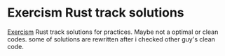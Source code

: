 # Exercism Rust track solutions

[Exercism](https://exercism.io/) Rust track solutions for practices.
Maybe not a optimal or clean codes.
some of solutions are rewritten after i checked other guy's clean code.
